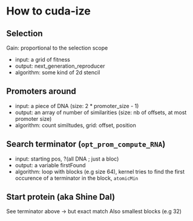 How to cuda-ize
===

## Selection

Gain: proportional to the selection scope

 - input: a grid of fitness
 - output: next_generation_reproducer
 - algorithm: some kind of 2d stencil

## Promoters around

 - input: a piece of DNA (size: 2 * promoter_size - 1)
 - output: an array of number of similarities (size: nb of offsets, at most promoter size)
 - algorithm: count similtudes, grid: offset, position

## Search terminator (`opt_prom_compute_RNA`)

 - input: starting pos, ?(all DNA ; just a bloc)
 - output: a variable firstFound
 - algorithm: loop with blocks (e.g size 64), kernel tries to find the first occurence of a terminator in the block, `atomicMin`

## Start protein (aka Shine Dal)

See terminator above -> but exact match
Also smallest blocks (e.g 32)
